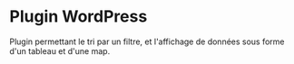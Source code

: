 # Plugin WordPress
Plugin permettant le tri par un filtre, et l'affichage de données sous forme d'un tableau et d'une map.


